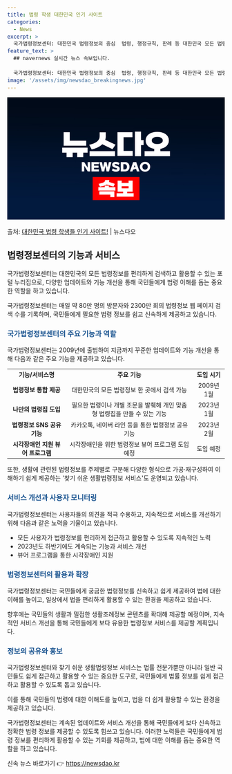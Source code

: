 ```yaml
---
title: 법령 학생 대한민국 인기 사이트
categories:
  - News
excerpt: >
  국가법령정보센터: 대한민국 법령정보의 중심  법령, 행정규칙, 판례 등 대한민국 모든 법령정보를 한 번에, …
feature_text: >
  ## navernews 실시간 뉴스 속보입니다.

  국가법령정보센터: 대한민국 법령정보의 중심  법령, 행정규칙, 판례 등 대한민국 모든 법령정보를 한 번에, …
image: '/assets/img/newsdao_breakingnews.jpg'
---
```


![뉴스다오 속보](/assets/img/newsdao_breakingnews.jpg)

<p>출처: <a href="https://newsdao.kr/4500" rel="dofollow">대한민국 법령 학생들 인기 사이트!</a> | 뉴스다오</p>

<h2 data-ke-size="size26">법령정보센터의 기능과 서비스</h2>
국가법령정보센터는 대한민국의 모든 법령정보를 편리하게 검색하고 활용할 수 있는 포털 누리집으로, 다양한 업데이트와 기능 개선을 통해 국민들에게 법령 이해를 돕는 중요한 역할을 하고 있습니다.

<p data-ke-size="size16">
    국가법령정보센터는 매일 약 80만 명의 방문자와 2300만 회의 법령정보 웹 페이지 검색 수를 기록하며, 국민들에게 필요한 법령 정보를 쉽고 신속하게 제공하고 있습니다.
</p>

<h3><b><span style="color: #1a5490;">국가법령정보센터의 주요 기능과 역할</span></b></h3>
국가법령정보센터는 2009년에 출범하여 지금까지 꾸준한 업데이트와 기능 개선을 통해 다음과 같은 주요 기능을 제공하고 있습니다.

<table>
    <tr>
        <td style="text-align: center; height: 17px;"><b>기능/서비스명</b></td>
        <td style="text-align: center; height: 17px;"><b>주요 기능</b></td>
        <td style="text-align: center; height: 17px;"><b>도입 시기</b></td>
    </tr>
    <tr>
        <td style="text-align: center; height: 17px;"><b>법령정보 통합 제공</b></td>
        <td style="text-align: center; height: 17px;">대한민국의 모든 법령정보 한 곳에서 검색 가능</td>
        <td style="text-align: center; height: 17px;">2009년 1월</td>
    </tr>
    <tr>
        <td style="text-align: center; height: 17px;"><b>나만의 법령집 도입</b></td>
        <td style="text-align: center; height: 17px;">필요한 법령이나 개별 조문을 발췌해 개인 맞춤형 법령집을 만들 수 있는 기능</td>
        <td style="text-align: center; height: 17px;">2023년 1월</td>
    </tr>
    <tr>
        <td style="text-align: center; height: 17px;"><b>법령정보 SNS 공유 기능</b></td>
        <td style="text-align: center; height: 17px;">카카오톡, 네이버 라인 등을 통한 법령정보 공유 기능</td>
        <td style="text-align: center; height: 17px;">2023년 2월</td>
    </tr>
    <tr>
        <td style="text-align: center; height: 17px;"><b>시각장애인 지원 뷰어 프로그램</b></td>
        <td style="text-align: center; height: 17px;">시각장애인을 위한 법령정보 뷰어 프로그램 도입 예정</td>
        <td style="text-align: center; height: 17px;">도입 예정</td>
    </tr>
</table>

<p data-ke-size="size16">
    또한, 생활에 관련된 법령정보를 주제별로 구분해 다양한 형식으로 가공·재구성하여 이해하기 쉽게 제공하는 '찾기 쉬운 생활법령정보 서비스'도 운영되고 있습니다.
</p>

<h3><b><span style="color: #1a5490;">서비스 개선과 사용자 모니터링</span></b></h3>
국가법령정보센터는 사용자들의 의견을 적극 수용하고, 지속적으로 서비스를 개선하기 위해 다음과 같은 노력을 기울이고 있습니다.

<ul>
    <li>모든 사용자가 법령정보를 편리하게 접근하고 활용할 수 있도록 지속적인 노력</li>
    <li>2023년도 하반기에도 계속되는 기능과 서비스 개선</li>
    <li>뷰어 프로그램을 통한 시각장애인 지원</li>
</ul>

<h3><b><span style="color: #1a5490;">법령정보센터의 활용과 확장</span></b></h3>
국가법령정보센터는 국민들에게 궁금한 법령정보를 신속하고 쉽게 제공하여 법에 대한 이해를 높이고, 일상에서 법을 편리하게 활용할 수 있는 환경을 제공하고 있습니다.

<p data-ke-size="size16">
    향후에는 국민들의 생활과 밀접한 생활조례정보 콘텐츠를 확대해 제공할 예정이며, 지속적인 서비스 개선을 통해 국민들에게 보다 유용한 법령정보 서비스를 제공할 계획입니다.
</p>

<h3><b><span style="color: #1a5490;">정보의 공유와 홍보</span></b></h3>
국가법령정보센터와 찾기 쉬운 생활법령정보 서비스는 법률 전문가뿐만 아니라 일반 국민들도 쉽게 접근하고 활용할 수 있는 중요한 도구로, 국민들에게 법률 정보를 쉽게 접근하고 활용할 수 있도록 돕고 있습니다.

<p data-ke-size="size16">
    이를 통해 국민들의 법령에 대한 이해도를 높이고, 법을 더 쉽게 활용할 수 있는 환경을 제공하고 있습니다.
</p>

국가법령정보센터는 계속된 업데이트와 서비스 개선을 통해 국민들에게 보다 신속하고 정확한 법령 정보를 제공할 수 있도록 힘쓰고 있습니다. 이러한 노력들은 국민들에게 법령 정보를 편리하게 활용할 수 있는 기회를 제공하고, 법에 대한 이해를 돕는 중요한 역할을 하고 있습니다. 

신속 뉴스 바로가기 👉 <a href="https://newsdao.kr" rel="dofollow">https://newsdao.kr</a>


